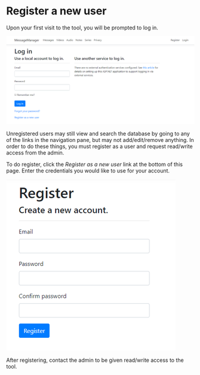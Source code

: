 # Register a new user

Upon your first visit to the tool, you will be prompted to log in.

![Log in](../images/ex_message_manager_login.png)

Unregistered users may still view and search the database by going to any of the links in the navigation pane, but may not add/edit/remove anything. In order to do these things, you must register as a user and request read/write access from the admin. 

To do register, click the *Register as a new user* link at the bottom of this page. Enter the credentials you would like to use for your account.

![Register](../images/ex_message_manager_register.png)

After registering, contact the admin to be given read/write access to the tool.
